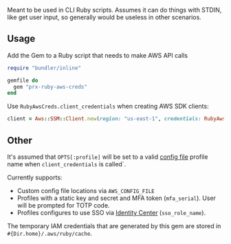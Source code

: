 Meant to be used in CLI Ruby scripts. Assumes it can do things with STDIN, like get user input, so generally would be useless in other scenarios.

## Usage

Add the Gem to a Ruby script that needs to make AWS API calls

```ruby
require "bundler/inline"

gemfile do
  gem "prx-ruby-aws-creds"
end
```

Use `RubyAwsCreds.client_credentials` when creating AWS SDK clients:

```ruby
client = Aws::SSM::Client.new(region: "us-east-1", credentials: RubyAwsCreds.client_credentials)
```

## Other

It's assumed that `OPTS[:profile]` will be set to a valid [config file](https://docs.aws.amazon.com/cli/latest/userguide/cli-configure-files.html) profile name when `client_credentials` is called`.

Currently supports:
- Custom config file locations via `AWS_CONFIG_FILE`
- Profiles with a static key and secret and MFA token (`mfa_serial`). User will be prompted for TOTP code.
- Profiles configures to use SSO via [Identity Center](https://aws.amazon.com/iam/identity-center/) (`sso_role_name`).

The temporary IAM credentials that are generated by this gem are stored in `#{Dir.home}/.aws/ruby/cache`.
